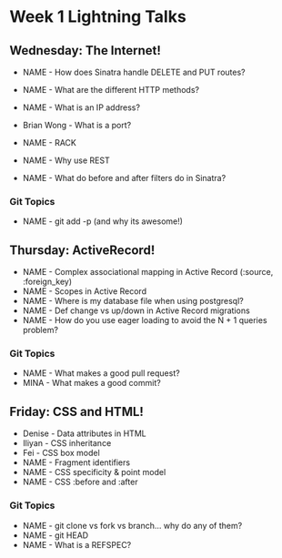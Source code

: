 # Week 1 Lightning Talks

## Wednesday: The Internet!

- NAME - How does Sinatra handle DELETE and PUT routes?
- NAME - What are the different HTTP methods?

- NAME - What is an IP address?
- Brian Wong - What is a port?

- NAME - RACK
- NAME - Why use REST
- NAME - What do before and after filters do in Sinatra?

### Git Topics
- NAME - git add -p (and why its awesome!)

## Thursday: ActiveRecord!

- NAME - Complex associational mapping in Active Record (:source, :foreign_key)
- NAME - Scopes in Active Record
- NAME - Where is my database file when using postgresql?
- NAME - Def change vs up/down in Active Record migrations
- NAME - How do you use eager loading to avoid the N + 1 queries problem?

### Git Topics
- NAME - What makes a good pull request?
- MINA - What makes a good commit?

## Friday: CSS and HTML!

- Denise - Data attributes in HTML
- Iliyan - CSS inheritance
- Fei - CSS box model
- NAME - Fragment identifiers
- NAME - CSS specificity & point model
- NAME - CSS :before and :after

### Git Topics
- NAME - git clone vs fork vs branch… why do any of them?
- NAME - git HEAD
- NAME - What is a REFSPEC?
